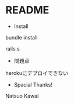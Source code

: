 # README

* Install

bundle install

rails s

* 問題点

herokuにデプロイできない

* Spacial Thanks!

Natsuo Kawai
